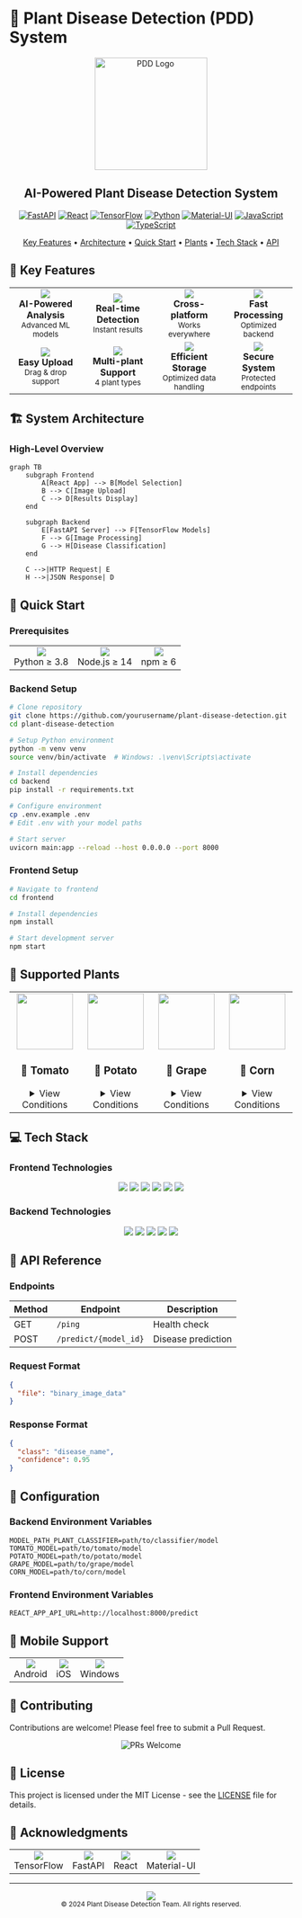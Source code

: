 # 🌿 Plant Disease Detection (PDD) System

<div align="center">
  <img src="frontend/src/logo.PNG" alt="PDD Logo" width="200"/>
  
  <h2>AI-Powered Plant Disease Detection System</h2>

  [![FastAPI](https://img.shields.io/badge/FastAPI-005571?style=for-the-badge&logo=fastapi)](https://fastapi.tiangolo.com/)
  [![React](https://img.shields.io/badge/React-20232A?style=for-the-badge&logo=react&logoColor=61DAFB)](https://reactjs.org/)
  [![TensorFlow](https://img.shields.io/badge/TensorFlow-FF6F00?style=for-the-badge&logo=tensorflow&logoColor=white)](https://www.tensorflow.org/)
  [![Python](https://img.shields.io/badge/Python-3776AB?style=for-the-badge&logo=python&logoColor=white)](https://www.python.org/)
  [![Material-UI](https://img.shields.io/badge/Material--UI-0081CB?style=for-the-badge&logo=material-ui&logoColor=white)](https://material-ui.com/)
  [![JavaScript](https://img.shields.io/badge/JavaScript-F7DF1E?style=for-the-badge&logo=javascript&logoColor=black)](https://developer.mozilla.org/en-US/docs/Web/JavaScript)
  [![TypeScript](https://img.shields.io/badge/TypeScript-007ACC?style=for-the-badge&logo=typescript&logoColor=white)](https://www.typescriptlang.org/)

  <p align="center">
    <a href="#-key-features">Key Features</a> •
    <a href="#-system-architecture">Architecture</a> •
    <a href="#-quick-start">Quick Start</a> •
    <a href="#-supported-plants">Plants</a> •
    <a href="#-tech-stack">Tech Stack</a> •
    <a href="#-api-reference">API</a>
  </p>
</div>

## 🌟 Key Features

<div align="center">
  <table>
    <tr>
      <td align="center">
        <img src="https://img.icons8.com/fluency/48/000000/artificial-intelligence.png"/><br/>
        <b>AI-Powered Analysis</b><br/>
        <sub>Advanced ML models</sub>
      </td>
      <td align="center">
        <img src="https://img.icons8.com/fluency/48/000000/camera.png"/><br/>
        <b>Real-time Detection</b><br/>
        <sub>Instant results</sub>
      </td>
      <td align="center">
        <img src="https://img.icons8.com/fluency/48/000000/multiple-devices.png"/><br/>
        <b>Cross-platform</b><br/>
        <sub>Works everywhere</sub>
      </td>
      <td align="center">
        <img src="https://img.icons8.com/fluency/48/000000/cloud-sync.png"/><br/>
        <b>Fast Processing</b><br/>
        <sub>Optimized backend</sub>
      </td>
    </tr>
    <tr>
      <td align="center">
        <img src="https://img.icons8.com/fluency/48/000000/upload-to-cloud.png"/><br/>
        <b>Easy Upload</b><br/>
        <sub>Drag & drop support</sub>
      </td>
      <td align="center">
        <img src="https://img.icons8.com/fluency/48/000000/plant-under-sun.png"/><br/>
        <b>Multi-plant Support</b><br/>
        <sub>4 plant types</sub>
      </td>
      <td align="center">
        <img src="https://img.icons8.com/fluency/48/000000/database.png"/><br/>
        <b>Efficient Storage</b><br/>
        <sub>Optimized data handling</sub>
      </td>
      <td align="center">
        <img src="https://img.icons8.com/fluency/48/000000/security-checked.png"/><br/>
        <b>Secure System</b><br/>
        <sub>Protected endpoints</sub>
      </td>
    </tr>
  </table>
</div>

## 🏗 System Architecture

### High-Level Overview
```mermaid
graph TB
    subgraph Frontend
        A[React App] --> B[Model Selection]
        B --> C[Image Upload]
        C --> D[Results Display]
    end
    
    subgraph Backend
        E[FastAPI Server] --> F[TensorFlow Models]
        F --> G[Image Processing]
        G --> H[Disease Classification]
    end
    
    C -->|HTTP Request| E
    H -->|JSON Response| D
```

## 🚀 Quick Start

### Prerequisites
<div align="center">
  <table>
    <tr>
      <td align="center">
        <img src="https://img.icons8.com/color/48/000000/python.png"/><br/>
        Python ≥ 3.8
      </td>
      <td align="center">
        <img src="https://img.icons8.com/color/48/000000/nodejs.png"/><br/>
        Node.js ≥ 14
      </td>
      <td align="center">
        <img src="https://img.icons8.com/color/48/000000/npm.png"/><br/>
        npm ≥ 6
      </td>
    </tr>
  </table>
</div>

### Backend Setup
```bash
# Clone repository
git clone https://github.com/yourusername/plant-disease-detection.git
cd plant-disease-detection

# Setup Python environment
python -m venv venv
source venv/bin/activate  # Windows: .\venv\Scripts\activate

# Install dependencies
cd backend
pip install -r requirements.txt

# Configure environment
cp .env.example .env
# Edit .env with your model paths

# Start server
uvicorn main:app --reload --host 0.0.0.0 --port 8000
```

### Frontend Setup
```bash
# Navigate to frontend
cd frontend

# Install dependencies
npm install

# Start development server
npm start
```

## 🌿 Supported Plants

<div align="center">
  <table>
    <tr>
      <td align="center" width="200">
        <img src="frontend/src/plantIcons/PlantIcon1.png" width="100"/><br/>
        <h3>🍅 Tomato</h3>
        <details>
          <summary>View Conditions</summary>
          • Bacterial spot<br/>
          • Early blight<br/>
          • Late blight<br/>
          • Leaf Mold<br/>
          • Septoria leaf spot<br/>
          • Spider mites<br/>
          • Yellow Leaf Curl Virus<br/>
          • Target Spot<br/>
          • Mosaic virus<br/>
          • Healthy
        </details>
      </td>
      <td align="center" width="200">
        <img src="frontend/src/plantIcons/PlantIcon2.png" width="100"/><br/>
        <h3>🥔 Potato</h3>
        <details>
          <summary>View Conditions</summary>
          • Early blight<br/>
          • Late blight<br/>
          • Healthy
        </details>
      </td>
      <td align="center" width="200">
        <img src="frontend/src/plantIcons/PlantIcon3.png" width="100"/><br/>
        <h3>🍇 Grape</h3>
        <details>
          <summary>View Conditions</summary>
          • Black rot<br/>
          • Esca (Black Measles)<br/>
          • Leaf blight<br/>
          • Healthy
        </details>
      </td>
      <td align="center" width="200">
        <img src="frontend/src/plantIcons/PlantIcon4.png" width="100"/><br/>
        <h3>🌽 Corn</h3>
        <details>
          <summary>View Conditions</summary>
          • Cercospora leaf spot<br/>
          • Common rust<br/>
          • Northern Leaf Blight<br/>
          • Healthy
        </details>
      </td>
    </tr>
  </table>
</div>

## 💻 Tech Stack

### Frontend Technologies
<div align="center">
  <img src="https://img.shields.io/badge/React-61DAFB?style=for-the-badge&logo=react&logoColor=black"/>
  <img src="https://img.shields.io/badge/Material--UI-0081CB?style=for-the-badge&logo=material-ui&logoColor=white"/>
  <img src="https://img.shields.io/badge/React_Router-CA4245?style=for-the-badge&logo=react-router&logoColor=white"/>
  <img src="https://img.shields.io/badge/JavaScript-F7DF1E?style=for-the-badge&logo=javascript&logoColor=black"/>
  <img src="https://img.shields.io/badge/CSS3-1572B6?style=for-the-badge&logo=css3&logoColor=white"/>
  <img src="https://img.shields.io/badge/HTML5-E34F26?style=for-the-badge&logo=html5&logoColor=white"/>
</div>

### Backend Technologies
<div align="center">
  <img src="https://img.shields.io/badge/FastAPI-005571?style=for-the-badge&logo=fastapi"/>
  <img src="https://img.shields.io/badge/Python-3776AB?style=for-the-badge&logo=python&logoColor=white"/>
  <img src="https://img.shields.io/badge/TensorFlow-FF6F00?style=for-the-badge&logo=tensorflow&logoColor=white"/>
  <img src="https://img.shields.io/badge/Uvicorn-2F2F2F?style=for-the-badge&logo=gunicorn&logoColor=white"/>
  <img src="https://img.shields.io/badge/PIL-11557C?style=for-the-badge&logo=python&logoColor=white"/>
</div>

## 📡 API Reference

### Endpoints

| Method | Endpoint | Description |
|--------|----------|-------------|
| GET | `/ping` | Health check |
| POST | `/predict/{model_id}` | Disease prediction |

### Request Format
```json
{
  "file": "binary_image_data"
}
```

### Response Format
```json
{
  "class": "disease_name",
  "confidence": 0.95
}
```

## 🔧 Configuration

### Backend Environment Variables
```env
MODEL_PATH_PLANT_CLASSIFIER=path/to/classifier/model
TOMATO_MODEL=path/to/tomato/model
POTATO_MODEL=path/to/potato/model
GRAPE_MODEL=path/to/grape/model
CORN_MODEL=path/to/corn/model
```

### Frontend Environment Variables
```env
REACT_APP_API_URL=http://localhost:8000/predict
```

## 📱 Mobile Support

<div align="center">
  <table>
    <tr>
      <td align="center">
        <img src="https://img.icons8.com/fluency/48/000000/android-os.png"/><br/>
        Android
      </td>
      <td align="center">
        <img src="https://img.icons8.com/fluency/48/000000/mac-os.png"/><br/>
        iOS
      </td>
      <td align="center">
        <img src="https://img.icons8.com/fluency/48/000000/windows-10.png"/><br/>
        Windows
      </td>
    </tr>
  </table>
</div>

## 🤝 Contributing

Contributions are welcome! Please feel free to submit a Pull Request.

<div align="center">
  <img src="https://img.shields.io/badge/PRs-welcome-brightgreen.svg?style=for-the-badge" alt="PRs Welcome"/>
</div>

## 📄 License

This project is licensed under the MIT License - see the [LICENSE](LICENSE) file for details.

## 🙏 Acknowledgments

<div align="center">
  <table>
    <tr>
      <td align="center">
        <img src="https://img.icons8.com/color/48/000000/tensorflow.png"/><br/>
        TensorFlow
      </td>
      <td align="center">
        <img src="https://img.icons8.com/color/48/000000/api-settings.png"/><br/>
        FastAPI
      </td>
      <td align="center">
        <img src="https://img.icons8.com/color/48/000000/react-native.png"/><br/>
        React
      </td>
      <td align="center">
        <img src="https://img.icons8.com/color/48/000000/material-ui.png"/><br/>
        Material-UI
      </td>
    </tr>
  </table>
</div>

---

<div align="center">
  <img src="https://img.shields.io/badge/Made%20with-🌿%20and%20❤️-green?style=for-the-badge"/>
  <br/>
  <sub>© 2024 Plant Disease Detection Team. All rights reserved.</sub>
</div>
